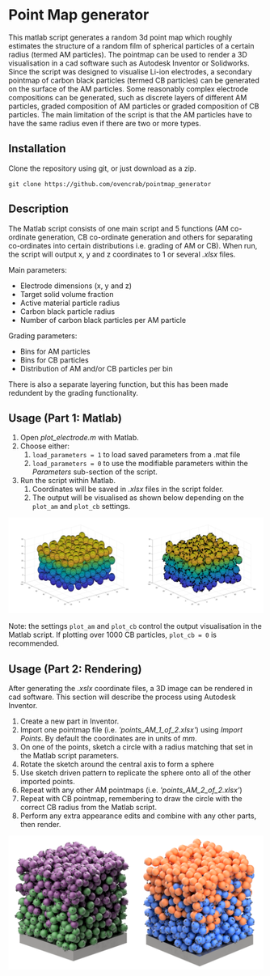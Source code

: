 # Point Map generator

This matlab script generates a random 3d point map which roughly estimates the structure of a random film of spherical particles of a certain radius (termed AM particles). The pointmap can be used to render a 3D visualisation in a cad software such as Autodesk Inventor or Solidworks. Since the script was designed to visualise Li-ion electrodes, a secondary pointmap of carbon black particles (termed CB particles) can be generated on the surface of the AM particles. Some reasonably complex electrode compositions can be generated, such as discrete layers of different AM particles, graded composition of AM particles or graded composition of CB particles. The main limitation of the script is that the AM particles have to have the same radius even if there are two or more types.

## Installation

Clone the repository using git, or just download as a zip.

~~~
git clone https://github.com/ovencrab/pointmap_generator
~~~

## Description

The Matlab script consists of one main script and 5 functions (AM co-ordinate generation, CB co-ordinate generation and others for separating co-ordinates into certain distributions i.e. grading of AM or CB). ​When run, the script will output x, y and z coordinates to 1 or several *.xlsx* files.

Main parameters:​
- Electrode dimensions (x, y and z)​
- Target solid volume fraction​
- Active material particle radius​
- Carbon black particle radius
- Number of carbon black particles per AM particle​

Grading parameters:​
- Bins for AM​ particles
- Bins for CB​ particles
- Distribution of AM and/or CB particles per bin​

There is also a separate layering function, but this has been made redundent by the grading functionality.

## Usage (Part 1: Matlab)

1. Open *plot_electrode.m* with Matlab.
2. Choose either:
   1. `load_parameters = 1` to load saved parameters from a .mat file
   2. `load_parameters = 0` to use the modifiable parameters within the *Parameters* sub-section of the script.
3. Run the script within Matlab.
   1. Coordinates will be saved in *.xlsx* files in the script folder.
   2. The output will be visualised as shown below depending on the `plot_am` and `plot_cb` settings.

![point_maps_matlab](/assets/point_maps_matlab.png)

Note: the settings `plot_am` and `plot_cb` control the output visualisation in the Matlab script. If plotting over 1000 CB particles, `plot_cb = 0` is recommended.

## Usage (Part 2: Rendering)

After generating the *.xslx* coordinate files, a 3D image can be rendered in cad software. This section will describe the process using Autodesk Inventor.

1. Create a new part in Inventor.
2. Import one pointmap file (i.e. *'points_AM_1_of_2.xlsx'*) using *Import Points*. By default the coordinates are in units of *mm*.
3. On one of the points, sketch a circle with a radius matching that set in the Matlab script parameters.
4. Rotate the sketch around the central axis to form a sphere
5. Use sketch driven pattern to replicate the sphere onto all of the other imported points.
6. Repeat with any other AM pointmaps (i.e. *'points_AM_2_of_2.xlsx'*)
7. Repeat with CB pointmap, remembering to draw the circle with the correct CB radius from the Matlab script.
8. Perform any extra appearance edits and combine with any other parts, then render.

![graded_AM_and_CB](/assets/graded_AM_and_CB.png)